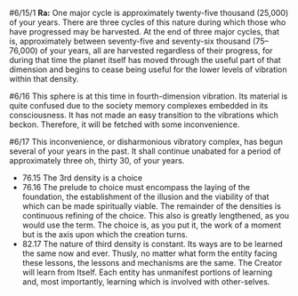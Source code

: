 #6/15/1 **Ra:** One major cycle is approximately twenty-five thousand (25,000) of your years. There are three cycles of this nature during which those who have progressed may be harvested. At the end of three major cycles, that is, approximately between seventy-five and seventy-six thousand (75–76,000) of your years, all are harvested regardless of their progress, for during that time the planet itself has moved through the useful part of that dimension and begins to cease being useful for the lower levels of vibration within that density.

#6/16 This sphere is at this time in fourth-dimension vibration. Its material is quite confused due to the society memory complexes embedded in its consciousness. It has not made an easy transition to the vibrations which beckon. Therefore, it will be fetched with some inconvenience.

#6/17 This inconvenience, or disharmonious vibratory complex, has begun several of your years in the past. It shall continue unabated for a period of approximately three oh, thirty 30, of your years.

- 76.15 The 3rd density is a choice 
- 76.16 The prelude to choice must encompass the laying of the foundation, the establishment of the illusion and the viability of that which can be made spiritually viable. The remainder of the densities is continuous refining of the choice. This also is greatly lengthened, as you would use the term. The choice is, as you put it, the work of a moment but is the axis upon which the creation turns.
- 82.17 The nature of third density is constant. Its ways are to be learned the same now and ever. Thusly, no matter what form the entity facing these lessons, the lessons and mechanisms are the same. The Creator will learn from Itself. Each entity has unmanifest portions of learning and, most importantly, learning which is involved with other-selves.